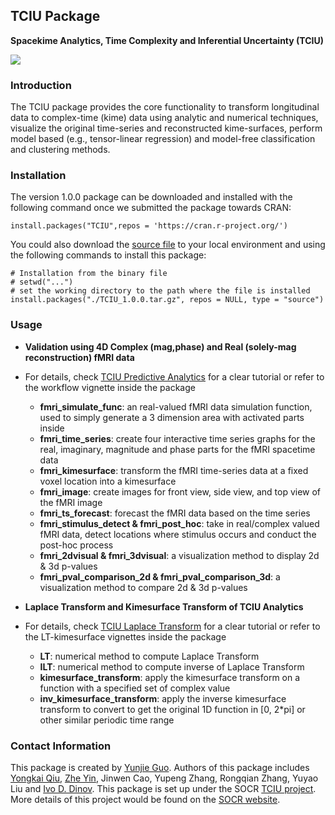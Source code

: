 ## TCIU Package

**Spacekime Analytics, Time Complexity and Inferential Uncertainty (TCIU)**

<a href="http://socr.umich.edu/TCIU"><img align="middle" src="https://raw.githubusercontent.com/SOCR/TCIU/master/images/TCUI_P2.png"></a>

### Introduction

The TCIU package provides the core functionality to transform longitudinal data to complex-time (kime) data using analytic and numerical techniques, visualize the original time-series and reconstructed kime-surfaces, perform model based (e.g., tensor-linear regression) and model-free classification and clustering methods.


### Installation

The version 1.0.0 package can be downloaded and installed with the following command once we submitted the package towards CRAN:
```{r Installation of the CBDA package from CRAN, eval = FALSE}
install.packages("TCIU",repos = 'https://cran.r-project.org/')
```

You could also download the [source file](https://github.com/SOCR/TCIU/raw/master/package/TCIU_1.0.0.tar.gz) to your local environment and using the following commands to install this package:

```{r Installation of the CBDA package, eval = FALSE}
# Installation from the binary file
# setwd("...")
# set the working directory to the path where the file is installed
install.packages("./TCIU_1.0.0.tar.gz", repos = NULL, type = "source")
```

### Usage

+ **Validation using 4D Complex (mag,phase) and Real (solely-mag reconstruction) fMRI data**
+ For details, check [TCIU Predictive Analytics](https://www.socr.umich.edu/TCIU/HTMLs/TCIU_Predictive_Analytics.html) for a clear tutorial or refer to the workflow vignette inside the package 
  + **fmri_simulate_func**: an real-valued fMRI data simulation function, used to simply generate a 3 dimension area with activated parts inside
  + **fmri_time_series**: create four interactive time series graphs for the real, imaginary, magnitude and phase parts for the fMRI spacetime data
  + **fmri_kimesurface**: transform the fMRI time-series data at a fixed voxel location into a kimesurface
  + **fmri_image**: create images for front view, side view, and top view of the fMRI image
  + **fmri_ts_forecast**: forecast the fMRI data based on the time series
  + **fmri_stimulus_detect & fmri_post_hoc**: take in real/complex valued fMRI data, detect locations where stimulus occurs and conduct the post-hoc process
  + **fmri_2dvisual & fmri_3dvisual**: a visualization method to display 2d & 3d p-values
  + **fmri_pval_comparison_2d & fmri_pval_comparison_3d**: a visualization method to compare 2d & 3d p-values

+ **Laplace Transform and Kimesurface Transform of TCIU Analytics**
+ For details, check [TCIU Laplace Transform](https://www.socr.umich.edu/TCIU/HTMLs/Laplace_Transform_Timeseries_Kimesurfaces.html) for a clear tutorial or refer to the LT-kimesurface vignettes inside the package 
  + **LT**: numerical method to compute Laplace Transform 
  + **ILT**:  numerical method to compute inverse of Laplace Transform 
  + **kimesurface_transform**: apply the kimesurface transform on a function with a specified set of complex value
  + **inv_kimesurface_transform**:  apply the inverse kimesurface transform to convert to get the original 1D function in [0, 2*pi] or other similar periodic time range


### Contact Information
This package is created by [Yunjie Guo](mailto:jerryguo@umich.edu). Authors of this package includes [Yongkai Qiu](https://socr.umich.edu/people/Yongkai_Qiu.html), [Zhe Yin](http://socr.umich.edu/people/Zhe_Yin.html), Jinwen Cao, Yupeng Zhang, Rongqian Zhang, Yuyao Liu and [Ivo D. Dinov](http://www.socr.umich.edu/people/dinov/). This package is set up under the SOCR [TCIU project](http://www.socr.umich.edu/TCIU/). More details of this project would be found on the [SOCR website](http://www.socr.umich.edu/).

